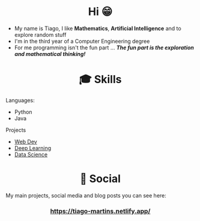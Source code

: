 <h1 align="center">Hi 😁</h1>

* My name is Tiago, I like **Mathematics**, **Artificial Intelligence** and to explore random stuff 
* I'm in the third year of a Computer Engineering degree 
* For me programming isn't the fun part ... ***The fun part is the exploration and mathematical thinking!***

<h1 align="center">🎓 Skills</h1>

Languages:
  * Python
  * Java

Projects
  * [Web Dev](https://github.com/ttiagojm/ttiagojm/tree/main/WebDev)
  * [Deep Learning](https://github.com/ttiagojm/ttiagojm/tree/main/Deep%20Learning)
  * [Data Science](https://github.com/ttiagojm/ttiagojm/tree/main/Data%20Science)

<h1 align="center">📇 Social</h1>
My main projects, social media and blog posts you can see here:

<h3 align="center">
  <a href="https://tiago-martins.netlify.app/" target="_blank" rel="noopener noreferrer">https://tiago-martins.netlify.app/</a>
</h3>
